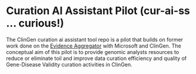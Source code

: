 # Curation AI Assistant Pilot (cur-ai-ss ... curious!)

The ClinGen curation ai assistant tool repo is a pilot that builds on former work done on the [Evidence Aggregator](https://github.com/microsoft/healthfutures-evagg) with Microsoft and ClinGen. The conceptual aim of this pilot is to provide genomic analysts resources to reduce or eliminate toil and improve data curation efficiency and quality of Gene-Disease Validity curation activities in ClinGen.
